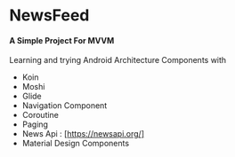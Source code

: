# NewsFeed

#### A Simple Project For MVVM

Learning and trying Android Architecture Components with 

- Koin
- Moshi
- Glide
- Navigation Component
- Coroutine
- Paging
- News Api : [https://newsapi.org/]
- Material Design Components



